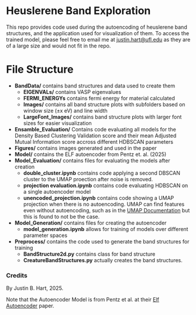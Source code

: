 # Heuslerene Band Exploration

This repo provides code used during the autoencoding of heuslerene band structures, and the application used for visualization of them. To access the trained model, please feel free to email me at justin.hart@ufl.edu as they are of a large size and would not fit in the repo.

# File Structure
- **BandData/**   contains band structures and data used to create them
    - **EIGENVALs/** contains VASP eigenvalues 
    - **FERMI_ENERGYs** contains fermi energy for material calculated
    - **Images/** contains all band structure plots with subfolders based on window size (&#177;x eV) and line width
    - **LargeFont_Images/** contains band structure plots with larger font sizes for easier visualization
- **Ensamble_Evaluation/** Contains code evaluating all models for the Density Based Clustering Validation score and their mean Adjusted Mutual Information score accross different HDBSCAN parameters
- **Figures/** contains images generated and used in the paper 
- **Model/** contains the ELF autoencoder from Pentz et. al. (2025)
- **Model_Evaluation/** contains files for evaluating the models after creation
    - **double_cluster.ipynb** contains code applying a second DBSCAN cluster to the UMAP proection after noise is removed.
    - **projection evaluation.ipynb** contains code evaluating HDBSCAN on a single autoencoder model
    - **unencoded_projection.ipynb** contains code showing a UMAP projection when there is no autoencoding. UMAP can find features even without autoencoding, such as in the [UMAP Documentation](https://umap-learn.readthedocs.io/en/latest/basic_usage.html) but this is found to not be the case.
- **Model_Generation/** contains files for creating the autoencoder
    - **model_generation.ipynb** allows for training of models over different parameter spaces
- **Preprocess/** contains the code used to generate the band structures for training
    - **BandStructure2d.py** contains class for band structure
    - **CreatureBandStructures.py** actually creates the band structures.


### Credits
By Justin B. Hart, 2025.

 Note that the Autoencoder Model is from Pentz et al. at their [Elf Autoencoder](https://doi.org/10.1038/s42005-025-01936-2) paper. 
